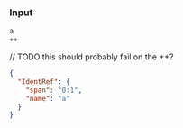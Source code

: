 ### Input
```js
a
++
```

// TODO this should probably fail on the ++?
```json
{
  "IdentRef": {
    "span": "0:1",
    "name": "a"
  }
}
```
